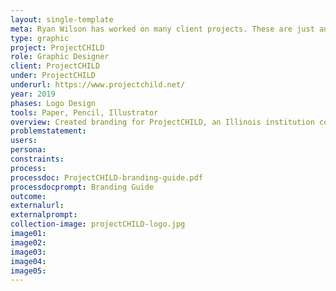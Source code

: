 ```yaml
---
layout: single-template
meta: Ryan Wilson has worked on many client projects. These are just an example of some of the excellent product design work that he could do on your project.
type: graphic
project: ProjectCHILD
role: Graphic Designer
client: ProjectCHILD
under: ProjectCHILD
underurl: https://www.projectchild.net/
year: 2019
phases: Logo Design
tools: Paper, Pencil, Illustrator
overview: Created branding for ProjectCHILD, an Illinois institution committed to advancing the quality, affordability, and accessibility of child care.
problemstatement:
users:
persona:
constraints:
process:
processdoc: ProjectCHILD-branding-guide.pdf
processdocprompt: Branding Guide
outcome:
externalurl:
externalprompt:
collection-image: projectCHILD-logo.jpg
image01:
image02:
image03:
image04:
image05:
---
```

